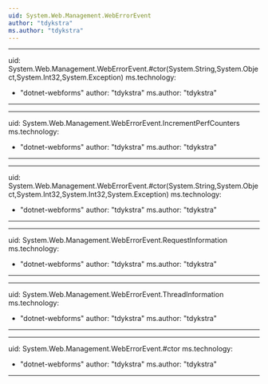 ```yaml
---
uid: System.Web.Management.WebErrorEvent
author: "tdykstra"
ms.author: "tdykstra"
---
```


---
uid: System.Web.Management.WebErrorEvent.#ctor(System.String,System.Object,System.Int32,System.Exception)
ms.technology: 
  - "dotnet-webforms"
author: "tdykstra"
ms.author: "tdykstra"
---

---
uid: System.Web.Management.WebErrorEvent.IncrementPerfCounters
ms.technology: 
  - "dotnet-webforms"
author: "tdykstra"
ms.author: "tdykstra"
---

---
uid: System.Web.Management.WebErrorEvent.#ctor(System.String,System.Object,System.Int32,System.Int32,System.Exception)
ms.technology: 
  - "dotnet-webforms"
author: "tdykstra"
ms.author: "tdykstra"
---

---
uid: System.Web.Management.WebErrorEvent.RequestInformation
ms.technology: 
  - "dotnet-webforms"
author: "tdykstra"
ms.author: "tdykstra"
---

---
uid: System.Web.Management.WebErrorEvent.ThreadInformation
ms.technology: 
  - "dotnet-webforms"
author: "tdykstra"
ms.author: "tdykstra"
---

---
uid: System.Web.Management.WebErrorEvent.#ctor
ms.technology: 
  - "dotnet-webforms"
author: "tdykstra"
ms.author: "tdykstra"
---
